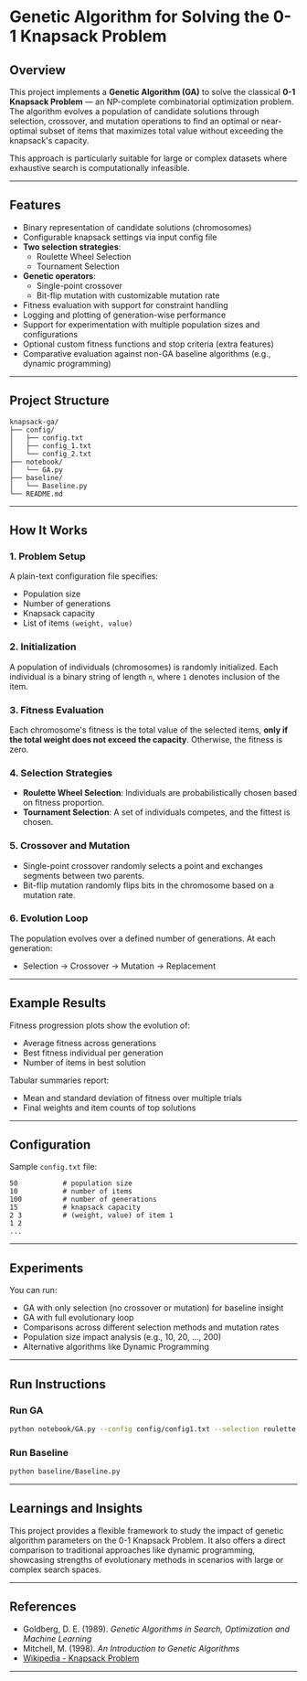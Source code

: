 
# Genetic Algorithm for Solving the 0-1 Knapsack Problem

## Overview

This project implements a **Genetic Algorithm (GA)** to solve the classical **0-1 Knapsack Problem** — an NP-complete combinatorial optimization problem. The algorithm evolves a population of candidate solutions through selection, crossover, and mutation operations to find an optimal or near-optimal subset of items that maximizes total value without exceeding the knapsack's capacity.

This approach is particularly suitable for large or complex datasets where exhaustive search is computationally infeasible.

---

## Features

- Binary representation of candidate solutions (chromosomes)
- Configurable knapsack settings via input config file
- **Two selection strategies**:
  - Roulette Wheel Selection
  - Tournament Selection
- **Genetic operators**:
  - Single-point crossover
  - Bit-flip mutation with customizable mutation rate
- Fitness evaluation with support for constraint handling
- Logging and plotting of generation-wise performance
- Support for experimentation with multiple population sizes and configurations
- Optional custom fitness functions and stop criteria (extra features)
- Comparative evaluation against non-GA baseline algorithms (e.g., dynamic programming)

---

## Project Structure

```
knapsack-ga/
├── config/
│   ├── config.txt
│   ├── config_1.txt
│   └── config_2.txt
├── notebook/
│   └── GA.py
├── baseline/
│   └── Baseline.py
└── README.md
```

---

## How It Works

### 1. Problem Setup
A plain-text configuration file specifies:
- Population size
- Number of generations
- Knapsack capacity
- List of items `(weight, value)`

### 2. Initialization
A population of individuals (chromosomes) is randomly initialized. Each individual is a binary string of length `n`, where `1` denotes inclusion of the item.

### 3. Fitness Evaluation
Each chromosome's fitness is the total value of the selected items, **only if the total weight does not exceed the capacity**. Otherwise, the fitness is zero.

### 4. Selection Strategies
- **Roulette Wheel Selection**: Individuals are probabilistically chosen based on fitness proportion.
- **Tournament Selection**: A set of individuals competes, and the fittest is chosen.

### 5. Crossover and Mutation
- Single-point crossover randomly selects a point and exchanges segments between two parents.
- Bit-flip mutation randomly flips bits in the chromosome based on a mutation rate.

### 6. Evolution Loop
The population evolves over a defined number of generations. At each generation:
- Selection → Crossover → Mutation → Replacement

---

## Example Results

Fitness progression plots show the evolution of:
- Average fitness across generations
- Best fitness individual per generation
- Number of items in best solution

Tabular summaries report:
- Mean and standard deviation of fitness over multiple trials
- Final weights and item counts of top solutions

---

## Configuration

Sample `config.txt` file:

```
50           # population size
10           # number of items
100          # number of generations
15           # knapsack capacity
2 3          # (weight, value) of item 1
1 2
...
```

---

## Experiments

You can run:
- GA with only selection (no crossover or mutation) for baseline insight
- GA with full evolutionary loop
- Comparisons across different selection methods and mutation rates
- Population size impact analysis (e.g., 10, 20, ..., 200)
- Alternative algorithms like Dynamic Programming

---

## Run Instructions

### Run GA

```bash
python notebook/GA.py --config config/config1.txt --selection roulette --mutation_rate 0.1
```

### Run Baseline

```bash
python baseline/Baseline.py
```

---

## Learnings and Insights

This project provides a flexible framework to study the impact of genetic algorithm parameters on the 0-1 Knapsack Problem. It also offers a direct comparison to traditional approaches like dynamic programming, showcasing strengths of evolutionary methods in scenarios with large or complex search spaces.

---

## References

- Goldberg, D. E. (1989). *Genetic Algorithms in Search, Optimization and Machine Learning*
- Mitchell, M. (1998). *An Introduction to Genetic Algorithms*
- [Wikipedia - Knapsack Problem](https://en.wikipedia.org/wiki/Knapsack_problem)

---
